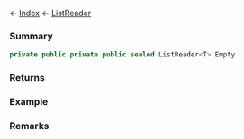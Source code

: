 ← [Index](Api-Index) ← [ListReader<T>](VRage.Collections.ListReader`1)

### Summary

```csharp
private public private public sealed ListReader<T> Empty
```

### Returns

### Example

### Remarks

